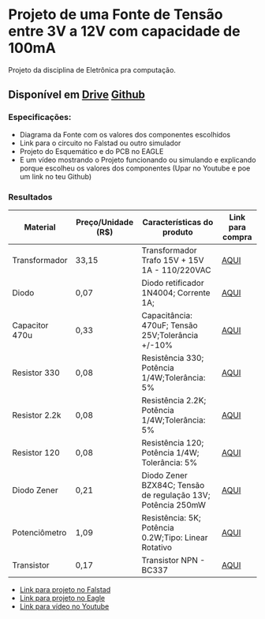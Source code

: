 # Projeto de uma Fonte de Tensão entre 3V a 12V com capacidade de 100mA
Projeto da disciplina de Eletrônica pra computação.
## Disponível em [Drive](https://drive.google.com/drive/folders/1EAyHD9mlbYFlmYqCqR0_iOwV97Bup3ks?usp=sharing) [Github](https://github.com/thamysis-usp/Projeto-Fonte-Zenner.git)
### Especificações:
- Diagrama da Fonte com os valores dos componentes escolhidos
- Link para o circuito no Falstad ou outro simulador
- Projeto do Esquemático e do PCB no EAGLE
- E um vídeo mostrando o Projeto funcionando ou simulando e explicando porque escolheu os valores dos componentes (Upar no Youtube e poe um link no teu Github)

### Resultados
| Material     | Preço/Unidade (R$) | Características do produto                                 | Link para compra |
|--------------|--------------------|------------------------------------------------------------|------------------|
|Transformador |33,15               |Transformador Trafo 15V + 15V 1A - 110/220VAC               |[AQUI](https://www.baudaeletronica.com.br/transformador-trafo-1a-15v-15v.html)|
|Diodo         |0,07                |Diodo retificador 1N4004; Corrente 1A; 			               |[AQUI](https://www.baudaeletronica.com.br/diodo-1n4004.html)|
|Capacitor 470u|0,33                |Capacitância: 470uF; Tensão 25V;Tolerância +/-10%           |[AQUI](https://www.baudaeletronica.com.br/capacitor-eletrolitico-470uf-25v.html)|
|Resistor 330  |0,08                |Resistência 330; Potência 1/4W;Tolerância: 5%               |[AQUI](https://www.baudaeletronica.com.br/resistor-330r-5-1-4w.html)|
|Resistor 2.2k |0,08                |Resistência 2.2K; Potência 1/4W;Tolerância: 5%              |[AQUI](https://www.baudaeletronica.com.br/resistor-2k2-5-1-4w.html)|
|Resistor 120  |0,08                |Resistência 120; Potência 1/4W; Tolerância: 5%              |[AQUI](https://www.baudaeletronica.com.br/resistor-120r-5-1-4w.html)|
|Diodo Zener   |0,21                |Diodo Zener BZX84C; Tensão de regulação 13V; Potência 250mW |[AQUI](https://www.baudaeletronica.com.br/diodo-zener-bzx84c-13v-250mw.html)|
|Potenciômetro |1,09                |Resistência: 5K; Potência 0.2W;Tipo: Linear Rotativo        |[AQUI](https://www.baudaeletronica.com.br/potenciometro-linear-de-5k-5000.html)|
|Transistor    |0,17                |Transistor NPN - BC337                                      |[AQUI](https://www.baudaeletronica.com.br/transistor-npn-bc337.html)|

- [Link para projeto no Falstad](http://tinyurl.com/y9o8txvr)
- [Link para projeto no Eagle](https://drive.google.com/drive/folders/1EAyHD9mlbYFlmYqCqR0_iOwV97Bup3ks?usp=sharing)
- [Link para vídeo no Youtube](https://youtu.be/rlS5JC6_aeo)


